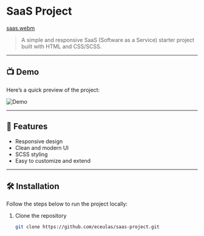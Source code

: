 # SaaS Project

[saas.webm](https://github.com/user-attachments/assets/6e46118a-ee24-4ab6-b8b4-81de7e571ba5)


> A simple and responsive SaaS (Software as a Service) starter project built with HTML and CSS/SCSS.

---

## 📺 Demo

Here’s a quick preview of the project:

![Demo](docs/demo.gif)

---

## 🚀 Features

- Responsive design  
- Clean and modern UI  
- SCSS styling  
- Easy to customize and extend  

---

## 🛠️ Installation

Follow the steps below to run the project locally:

1. Clone the repository  
   ```bash
   git clone https://github.com/eceulas/saas-project.git
